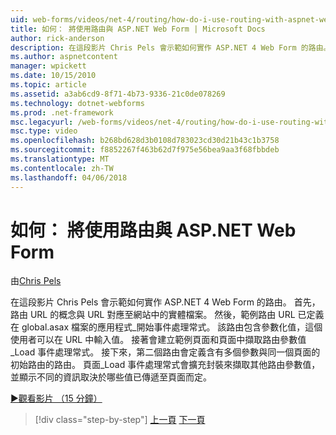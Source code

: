 ```yaml
---
uid: web-forms/videos/net-4/routing/how-do-i-use-routing-with-aspnet-web-forms
title: 如何： 將使用路由與 ASP.NET Web Form | Microsoft Docs
author: rick-anderson
description: 在這段影片 Chris Pels 會示範如何實作 ASP.NET 4 Web Form 的路由。 首先，路由 URL 的概念是相較於將 URL 對應至 p...
ms.author: aspnetcontent
manager: wpickett
ms.date: 10/15/2010
ms.topic: article
ms.assetid: a3ab6cd9-8f71-4b73-9336-21c0de078269
ms.technology: dotnet-webforms
ms.prod: .net-framework
msc.legacyurl: /web-forms/videos/net-4/routing/how-do-i-use-routing-with-aspnet-web-forms
msc.type: video
ms.openlocfilehash: b268bd628d3b0108d783023cd30d21b43c1b3758
ms.sourcegitcommit: f8852267f463b62d7f975e56bea9aa3f68fbbdeb
ms.translationtype: MT
ms.contentlocale: zh-TW
ms.lasthandoff: 04/06/2018
---
```

<a name="how-do-i-use-routing-with-aspnet-web-forms"></a>如何： 將使用路由與 ASP.NET Web Form
====================
由[Chris Pels](https://twitter.com/chrispels)

在這段影片 Chris Pels 會示範如何實作 ASP.NET 4 Web Form 的路由。 首先，路由 URL 的概念與 URL 對應至網站中的實體檔案。 然後，範例路由 URL 已定義在 global.asax 檔案的應用程式\_開始事件處理常式。 該路由包含參數化值，這個使用者可以在 URL 中輸入值。 接著會建立範例頁面和頁面中擷取路由參數值\_Load 事件處理常式。 接下來，第二個路由會定義含有多個參數與同一個頁面的初始路由的路由。 頁面\_Load 事件處理常式會擴充封裝來擷取其他路由參數值，並顯示不同的資訊取決於哪些值已傳遞至頁面而定。

[&#9654;觀看影片 （15 分鐘）](https://channel9.msdn.com/Blogs/ASP-NET-Site-Videos/how-do-i-use-routing-with-aspnet-web-forms)

> [!div class="step-by-step"]
> [上一頁](aspnet-4-quick-hit-outbound-webforms-routing.md)
> [下一頁](how-do-i-work-with-urls-in-aspnet-routing.md)
